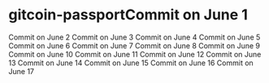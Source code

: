 # gitcoin-passportCommit on June 1
Commit on June 2
Commit on June 3
Commit on June 4
Commit on June 5
Commit on June 6
Commit on June 7
Commit on June 8
Commit on June 9
Commit on June 10
Commit on June 11
Commit on June 12
Commit on June 13
Commit on June 14
Commit on June 15
Commit on June 16
Commit on June 17
